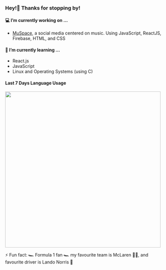 ### Hey!👋 Thanks for stopping by!


#### 💻 I’m currently working on ...
  - [MuSpace](https://muspace.me), a social media centered on music. Using JavaScript, ReactJS, Firebase, HTML, and CSS
#### 📖 I’m currently learning ...
  - React.js
  - JavaScript
  - Linux and Operating Systems (using C)

#### Last 7 Days Language Usage
<img src="https://wakatime.com/share/@7df06c4d-3ae6-4fd1-b913-a1e9df7a48f1/3ef21556-d799-4147-86d1-d4c7d7749991.svg" width="500">


⚡ Fun fact: 🏎️ Formula 1 fan 🏎️ my favourite team is McLaren 🧡💙, and favourite driver is Lando Norris 🏁
